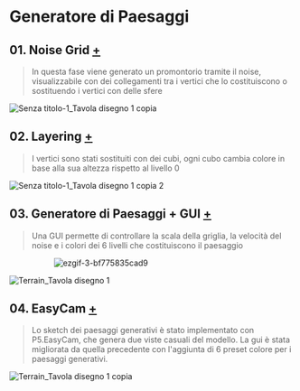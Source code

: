 
# Generatore di Paesaggi
## 01. Noise Grid [+](https://editor.p5js.org/RobertoAlesi/full/fXkG4V1uj)
>In questa fase viene generato un promontorio tramite il noise, visualizzabile con dei collegamenti tra i vertici che lo costituiscono o sostituendo i vertici con delle sfere

![Senza titolo-1_Tavola disegno 1 copia](https://user-images.githubusercontent.com/76455356/117031644-142d0780-ad01-11eb-8481-db04567c100a.png)

## 02. Layering [+](https://editor.p5js.org/RobertoAlesi/full/e5CdlEHj5)
>I vertici sono stati sostituiti con dei cubi, ogni cubo cambia colore in base alla sua altezza rispetto al livello 0

![Senza titolo-1_Tavola disegno 1 copia 2](https://user-images.githubusercontent.com/76455356/117032481-cebd0a00-ad01-11eb-9d28-b7ba583a04e3.png)

## 03. Generatore di Paesaggi + GUI [+](https://editor.p5js.org/RobertoAlesi/full/_CkIg-A9S)
>Una GUI permette di controllare la scala della griglia, la velocità del noise e i colori dei 6 livelli che costituiscono il paesaggio

&nbsp; &nbsp; &nbsp; &nbsp; &nbsp; &nbsp;&nbsp; &nbsp; &nbsp; &nbsp; &nbsp;![ezgif-3-bf775835cad9](https://user-images.githubusercontent.com/76455356/117050232-6d069b00-ad15-11eb-9cb4-5a3c97f6bf7c.gif)

![Terrain_Tavola disegno 1](https://user-images.githubusercontent.com/76455356/117049253-32503300-ad14-11eb-8a1b-80f0a7cc2305.png)

## 04. EasyCam [+](https://editor.p5js.org/RobertoAlesi/full/GI5SX7wZD)
>Lo sketch dei paesaggi generativi è stato implementato con P5.EasyCam, che genera due viste casuali del modello.
>La gui è stata migliorata da quella precedente con l'aggiunta di 6 preset colore per i paesaggi generativi.

![Terrain_Tavola disegno 1 copia](https://user-images.githubusercontent.com/76455356/117368082-5736d880-aec3-11eb-9387-0db4bfd053b0.png)








